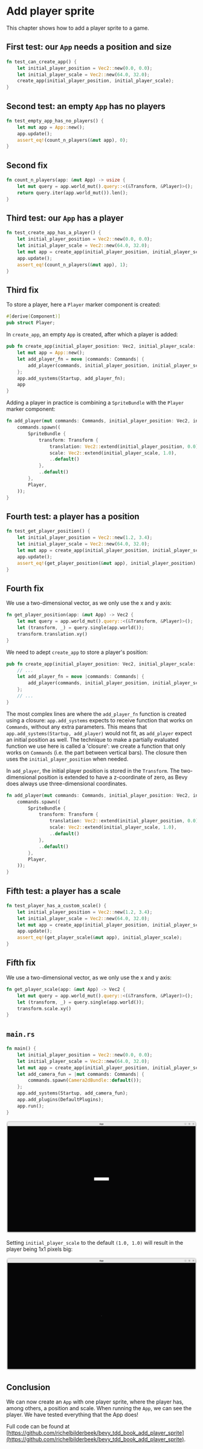 # Add player sprite

This chapter shows how to add a player sprite to a game.

## First test: our `App` needs a position and size

```rust
fn test_can_create_app() {
    let initial_player_position = Vec2::new(0.0, 0.0);
    let initial_player_scale = Vec2::new(64.0, 32.0);
    create_app(initial_player_position, initial_player_scale);
}

```

## Second test: an empty `App` has no players

```rust
fn test_empty_app_has_no_players() {
    let mut app = App::new();
    app.update();
    assert_eq!(count_n_players(&mut app), 0);
}

```

## Second fix

```rust
fn count_n_players(app: &mut App) -> usize {
    let mut query = app.world_mut().query::<(&Transform, &Player)>();
    return query.iter(app.world_mut()).len();
}
```

## Third test: our `App` has a player

```rust
fn test_create_app_has_a_player() {
    let initial_player_position = Vec2::new(0.0, 0.0);
    let initial_player_scale = Vec2::new(64.0, 32.0);
    let mut app = create_app(initial_player_position, initial_player_scale);
    app.update();
    assert_eq!(count_n_players(&mut app), 1);
}

```

## Third fix

To store a player, here a `Player` marker component is created:

```rust
#[derive(Component)]
pub struct Player;
```

In `create_app`, an empty `App` is created, after which a player is added:

```rust
pub fn create_app(initial_player_position: Vec2, initial_player_scale: Vec2) -> App {
    let mut app = App::new();
    let add_player_fn = move |commands: Commands| {
        add_player(commands, initial_player_position, initial_player_scale);
    };
    app.add_systems(Startup, add_player_fn);
    app
}
```

Adding a player in practice is combining a `SpriteBundle` with the
`Player` marker component:

```rust
fn add_player(mut commands: Commands, initial_player_position: Vec2, initial_player_scale: Vec2) {
    commands.spawn((
        SpriteBundle {
            transform: Transform {
                translation: Vec2::extend(initial_player_position, 0.0),
                scale: Vec2::extend(initial_player_scale, 1.0),
                ..default()
            },
            ..default()
        },
        Player,
    ));
}
```

## Fourth test: a player has a position

```rust
fn test_get_player_position() {
    let initial_player_position = Vec2::new(1.2, 3.4);
    let initial_player_scale = Vec2::new(64.0, 32.0);
    let mut app = create_app(initial_player_position, initial_player_scale);
    app.update();
    assert_eq!(get_player_position(&mut app), initial_player_position);
}
```

## Fourth fix

We use a two-dimensional vector, as we only use the x and y axis:

```rust
fn get_player_position(app: &mut App) -> Vec2 {
    let mut query = app.world_mut().query::<(&Transform, &Player)>();
    let (transform, _) = query.single(app.world());
    transform.translation.xy()
}
```

We need to adept `create_app` to store a player's position:

```rust
pub fn create_app(initial_player_position: Vec2, initial_player_scale: Vec2) -> App {
    // ...
    let add_player_fn = move |commands: Commands| {
        add_player(commands, initial_player_position, initial_player_scale);
    };
    // ...
}
```

The most complex lines are where the `add_player_fn` function
is created using a closure:
`app.add_systems` expects to receive function that works on `Commands`,
without any extra parameters. This means that
`app.add_systems(Startup, add_player)` would not fit,
as `add_player` expect an initial position as well.
The technique to make a partially evaluated function we use here is called
a 'closure': we create a function that only works on `Commands` (i.e.
the part between vertical bars).
The closure then uses the `initial_player_position` when needed.

In `add_player`, the initial player position is stored in the `Transform`.
The two-dimensional position is extended to have a z-coordinate of zero,
as Bevy does always use three-dimensional coordinates.

```rust
fn add_player(mut commands: Commands, initial_player_position: Vec2, initial_player_scale: Vec2) {
    commands.spawn((
        SpriteBundle {
            transform: Transform {
                translation: Vec2::extend(initial_player_position, 0.0),
                scale: Vec2::extend(initial_player_scale, 1.0),
                ..default()
            },
            ..default()
        },
        Player,
    ));
}
```

## Fifth test: a player has a scale

```rust
fn test_player_has_a_custom_scale() {
    let initial_player_position = Vec2::new(1.2, 3.4);
    let initial_player_scale = Vec2::new(64.0, 32.0);
    let mut app = create_app(initial_player_position, initial_player_scale);
    app.update();
    assert_eq!(get_player_scale(&mut app), initial_player_scale);
}
```

## Fifth fix

We use a two-dimensional vector, as we only use the x and y axis:

```rust
fn get_player_scale(app: &mut App) -> Vec2 {
    let mut query = app.world_mut().query::<(&Transform, &Player)>();
    let (transform, _) = query.single(app.world());
    transform.scale.xy()
}
```

## `main.rs`

```rust
fn main() {
    let initial_player_position = Vec2::new(0.0, 0.0);
    let initial_player_scale = Vec2::new(64.0, 32.0);
    let mut app = create_app(initial_player_position, initial_player_scale);
    let add_camera_fun = |mut commands: Commands| {
        commands.spawn(Camera2dBundle::default());
    };
    app.add_systems(Startup, add_camera_fun);
    app.add_plugins(DefaultPlugins);
    app.run();
}
```

![The player is a big rectangle](add_player_sprite_4.png)

Setting `initial_player_scale` to the default `(1.0, 1.0)` will result in the player
being 1x1 pixels big:

![The player is a dot](add_player_sprite_2.png)

## Conclusion

We can now create an `App` with one player sprite,
where the player has, among others, a position and scale.
When running the `App`, we can see the player.
We have tested everything that the App does!

Full code can be found at [https://github.com/richelbilderbeek/bevy_tdd_book_add_player_sprite](https://github.com/richelbilderbeek/bevy_tdd_book_add_player_sprite).
